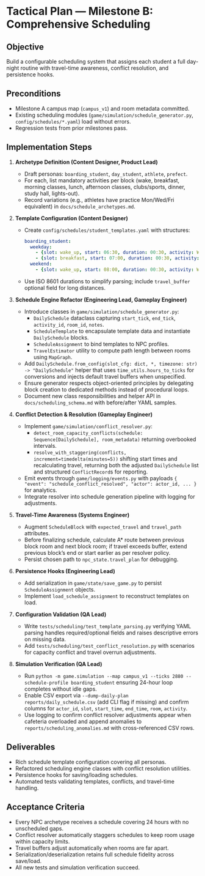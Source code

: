 # Tactical Plan — Milestone B: Comprehensive Scheduling

## Objective
Build a configurable scheduling system that assigns each student a full day-night routine with travel-time awareness, conflict resolution, and persistence hooks.

## Preconditions
- Milestone A campus map (`campus_v1`) and room metadata committed.
- Existing scheduling modules (`game/simulation/schedule_generator.py`, `config/schedules/*.yaml`) load without errors.
- Regression tests from prior milestones pass.

## Implementation Steps
1. **Archetype Definition (Content Designer, Product Lead)**
   - Draft personas: `boarding_student`, `day_student`, `athlete`, `prefect`.
   - For each, list mandatory activities per block (wake, breakfast, morning classes, lunch, afternoon classes, clubs/sports, dinner, study hall, lights-out).
   - Record variations (e.g., athletes have practice Mon/Wed/Fri equivalent) in `docs/schedule_archetypes.md`.

2. **Template Configuration (Content Designer)**
   - Create `config/schedules/student_templates.yaml` with structures:
     ```yaml
     boarding_student:
       weekday:
         - {slot: wake_up, start: 06:30, duration: 00:30, activity: WakeUp, room: dorm_north_a}
         - {slot: breakfast, start: 07:00, duration: 00:30, activity: Eating, room: cafeteria_main}
       weekend:
         - {slot: wake_up, start: 08:00, duration: 00:30, activity: WakeUp, room: dorm_north_a}
     ```
   - Use ISO 8601 durations to simplify parsing; include `travel_buffer` optional field for long distances.

3. **Schedule Engine Refactor (Engineering Lead, Gameplay Engineer)**
   - Introduce classes in `game/simulation/schedule_generator.py`:
     - `DailySchedule` dataclass capturing `start_tick`, `end_tick`, `activity_id`, `room_id`, `notes`.
     - `ScheduleTemplate` to encapsulate template data and instantiate `DailySchedule` blocks.
     - `ScheduleAssignment` to bind templates to NPC profiles.
     - `TravelEstimator` utility to compute path length between rooms using `MapGraph`.
   - Add `DailySchedule.from_config(slot_cfg: dict, *, timezone: str) -> "DailySchedule"` helper that uses `time_utils.hours_to_ticks` for conversions and injects default travel buffers when unspecified.
   - Ensure generator respects object-oriented principles by delegating block creation to dedicated methods instead of procedural loops.
   - Document new class responsibilities and helper API in `docs/scheduling_schema.md` with before/after YAML samples.

4. **Conflict Detection & Resolution (Gameplay Engineer)**
   - Implement `game/simulation/conflict_resolver.py`:
     - `detect_room_capacity_conflicts(schedule: Sequence[DailySchedule], room_metadata)` returning overbooked intervals.
     - `resolve_with_staggering(conflicts, increment=timedelta(minutes=5))` shifting start times and recalculating travel, returning both the adjusted `DailySchedule` list and structured `ConflictRecord`s for reporting.
   - Emit events through `game/logging/events.py` with payloads `{ "event": "schedule_conflict_resolved", "actor": actor_id, ... }` for analytics.
   - Integrate resolver into schedule generation pipeline with logging for adjustments.

5. **Travel-Time Awareness (Systems Engineer)**
   - Augment `ScheduleBlock` with `expected_travel` and `travel_path` attributes.
   - Before finalizing schedule, calculate A* route between previous block room and next block room; if travel exceeds buffer, extend previous block’s end or start earlier as per resolver policy.
   - Persist chosen path to `npc_state.travel_plan` for debugging.

6. **Persistence Hooks (Engineering Lead)**
   - Add serialization in `game/state/save_game.py` to persist `ScheduleAssignment` objects.
   - Implement `load_schedule_assignment` to reconstruct templates on load.

7. **Configuration Validation (QA Lead)**
   - Write `tests/scheduling/test_template_parsing.py` verifying YAML parsing handles required/optional fields and raises descriptive errors on missing data.
   - Add `tests/scheduling/test_conflict_resolution.py` with scenarios for capacity conflict and travel overrun adjustments.

8. **Simulation Verification (QA Lead)**
   - Run `python -m game.simulation --map campus_v1 --ticks 2880 --schedule-profile boarding_student` ensuring 24-hour loop completes without idle gaps.
   - Enable CSV export via `--dump-daily-plan reports/daily_schedule.csv` (add CLI flag if missing) and confirm columns for `actor_id`, `slot`, `start_time`, `end_time`, `room`, `activity`.
   - Use logging to confirm conflict resolver adjustments appear when cafeteria overloaded and append anomalies to `reports/scheduling_anomalies.md` with cross-referenced CSV rows.

## Deliverables
- Rich schedule template configuration covering all personas.
- Refactored scheduling engine classes with conflict resolution utilities.
- Persistence hooks for saving/loading schedules.
- Automated tests validating templates, conflicts, and travel-time handling.

## Acceptance Criteria
- Every NPC archetype receives a schedule covering 24 hours with no unscheduled gaps.
- Conflict resolver automatically staggers schedules to keep room usage within capacity limits.
- Travel buffers adjust automatically when rooms are far apart.
- Serialization/deserialization retains full schedule fidelity across save/load.
- All new tests and simulation verification succeed.
